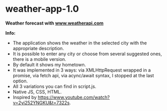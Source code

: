 # weather-app-1.0
**Weather forecast with www.weatherapi.com** <br>

**Info:** <br>
- The application shows the weather in the selected city with the appropriate description. <br> 
- It is possible to enter any city or choose from several suggested ones, there is a mobile version. <br>
- By default it shows my hometown. <br>
- It was implemented in 3 ways: via XMLHttpRequest wrapped in a promise, via fetch api, via acync/await syntax, I stopped at the last option. <br>
- All 3 variations you can find in script.js. <br>
- Native JS, CSS, HTML. <br>
- Inspired by https://www.youtube.com/watch?v=2yi252YNGKU&t=7322s.
